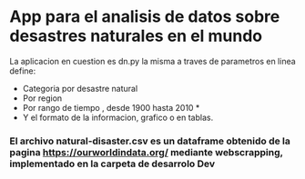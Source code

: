 # App para el analisis de datos sobre desastres naturales en el mundo


<p>

La aplicacion en cuestion es dn.py la misma a traves de parametros en linea define: 

* Categoria por desastre natural
* Por region
* Por rango de tiempo , desde 1900 hasta 2010 *
* Y el formato de la informacion, grafico o en tablas. 

<p>

### El archivo natural-disaster.csv es un dataframe obtenido de la pagina https://ourworldindata.org/ mediante webscrapping, implementado en la carpeta de desarrolo Dev
